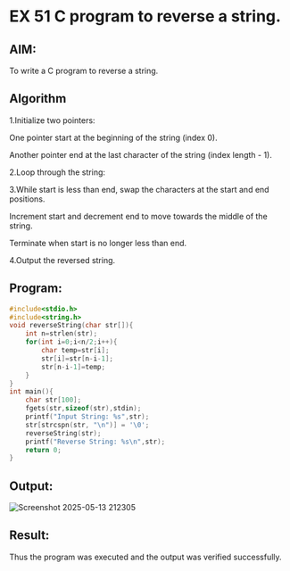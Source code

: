 # EX 51 C program to reverse a string.
## AIM:
To write a C program to reverse a string.

## Algorithm
1.Initialize two pointers:

One pointer start at the beginning of the string (index 0).

Another pointer end at the last character of the string (index length - 1).

2.Loop through the string:

3.While start is less than end, swap the characters at the start and end positions.

Increment start and decrement end to move towards the middle of the string.

Terminate when start is no longer less than end.

4.Output the reversed string.

## Program:
```c
#include<stdio.h>
#include<string.h>
void reverseString(char str[]){
    int n=strlen(str);
    for(int i=0;i<n/2;i++){
        char temp=str[i];
        str[i]=str[n-i-1];
        str[n-i-1]=temp;
    }
}
int main(){
    char str[100];
    fgets(str,sizeof(str),stdin);
    printf("Input String: %s",str);
    str[strcspn(str, "\n")] = '\0';
    reverseString(str);
    printf("Reverse String: %s\n",str);
    return 0;
}
```

## Output:
![Screenshot 2025-05-13 212305](https://github.com/user-attachments/assets/bb72f522-8290-44f3-b3c5-ab3c0f49fd54)

## Result:
Thus the program was executed and the output was verified successfully.

